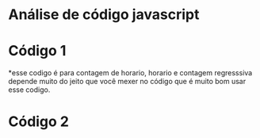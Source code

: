 # Análise de código javascript

# Código 1
*esse codigo é para contagem de horario, horario e contagem regresssiva depende muito do jeito que você mexer no código que é muito bom usar esse codigo.

# Código 2